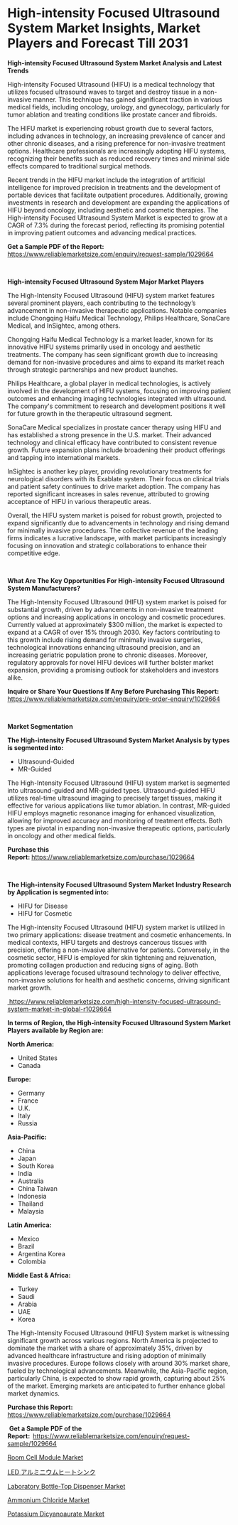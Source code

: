 <p><h1>High-intensity Focused Ultrasound System Market Insights, Market Players and Forecast Till 2031</h1></p><p><strong>High-intensity Focused Ultrasound System Market Analysis and Latest Trends</strong></p>
<p><p>High-intensity Focused Ultrasound (HIFU) is a medical technology that utilizes focused ultrasound waves to target and destroy tissue in a non-invasive manner. This technique has gained significant traction in various medical fields, including oncology, urology, and gynecology, particularly for tumor ablation and treating conditions like prostate cancer and fibroids.</p><p>The HIFU market is experiencing robust growth due to several factors, including advances in technology, an increasing prevalence of cancer and other chronic diseases, and a rising preference for non-invasive treatment options. Healthcare professionals are increasingly adopting HIFU systems, recognizing their benefits such as reduced recovery times and minimal side effects compared to traditional surgical methods.</p><p>Recent trends in the HIFU market include the integration of artificial intelligence for improved precision in treatments and the development of portable devices that facilitate outpatient procedures. Additionally, growing investments in research and development are expanding the applications of HIFU beyond oncology, including aesthetic and cosmetic therapies. The High-intensity Focused Ultrasound System Market is expected to grow at a CAGR of 7.3% during the forecast period, reflecting its promising potential in improving patient outcomes and advancing medical practices.</p></p>
<p><strong>Get a Sample PDF of the Report:&nbsp;</strong> <a href="https://www.reliablemarketsize.com/enquiry/request-sample/1029664">https://www.reliablemarketsize.com/enquiry/request-sample/1029664</a></p>
<p>&nbsp;</p>
<p><strong>High-intensity Focused Ultrasound System Major Market Players</strong></p>
<p><p>The High-Intensity Focused Ultrasound (HIFU) system market features several prominent players, each contributing to the technology’s advancement in non-invasive therapeutic applications. Notable companies include Chongqing Haifu Medical Technology, Philips Healthcare, SonaCare Medical, and InSightec, among others.</p><p>Chongqing Haifu Medical Technology is a market leader, known for its innovative HIFU systems primarily used in oncology and aesthetic treatments. The company has seen significant growth due to increasing demand for non-invasive procedures and aims to expand its market reach through strategic partnerships and new product launches.</p><p>Philips Healthcare, a global player in medical technologies, is actively involved in the development of HIFU systems, focusing on improving patient outcomes and enhancing imaging technologies integrated with ultrasound. The company's commitment to research and development positions it well for future growth in the therapeutic ultrasound segment.</p><p>SonaCare Medical specializes in prostate cancer therapy using HIFU and has established a strong presence in the U.S. market. Their advanced technology and clinical efficacy have contributed to consistent revenue growth. Future expansion plans include broadening their product offerings and tapping into international markets.</p><p>InSightec is another key player, providing revolutionary treatments for neurological disorders with its Exablate system. Their focus on clinical trials and patient safety continues to drive market adoption. The company has reported significant increases in sales revenue, attributed to growing acceptance of HIFU in various therapeutic areas.</p><p>Overall, the HIFU system market is poised for robust growth, projected to expand significantly due to advancements in technology and rising demand for minimally invasive procedures. The collective revenue of the leading firms indicates a lucrative landscape, with market participants increasingly focusing on innovation and strategic collaborations to enhance their competitive edge.</p></p>
<p>&nbsp;</p>
<p><strong>What Are The Key Opportunities For High-intensity Focused Ultrasound System Manufacturers?</strong></p>
<p><p>The High-Intensity Focused Ultrasound (HIFU) system market is poised for substantial growth, driven by advancements in non-invasive treatment options and increasing applications in oncology and cosmetic procedures. Currently valued at approximately $300 million, the market is expected to expand at a CAGR of over 15% through 2030. Key factors contributing to this growth include rising demand for minimally invasive surgeries, technological innovations enhancing ultrasound precision, and an increasing geriatric population prone to chronic diseases. Moreover, regulatory approvals for novel HIFU devices will further bolster market expansion, providing a promising outlook for stakeholders and investors alike.</p></p>
<p><strong>Inquire or Share Your Questions If Any Before Purchasing This Report:</strong> <a href="https://www.reliablemarketsize.com/enquiry/pre-order-enquiry/1029664">https://www.reliablemarketsize.com/enquiry/pre-order-enquiry/1029664</a></p>
<p>&nbsp;</p>
<p><strong>Market Segmentation</strong></p>
<p><strong>The High-intensity Focused Ultrasound System Market Analysis by types is segmented into:</strong></p>
<p><ul><li>Ultrasound-Guided</li><li>MR-Guided</li></ul></p>
<p><p>The High-Intensity Focused Ultrasound (HIFU) system market is segmented into ultrasound-guided and MR-guided types. Ultrasound-guided HIFU utilizes real-time ultrasound imaging to precisely target tissues, making it effective for various applications like tumor ablation. In contrast, MR-guided HIFU employs magnetic resonance imaging for enhanced visualization, allowing for improved accuracy and monitoring of treatment effects. Both types are pivotal in expanding non-invasive therapeutic options, particularly in oncology and other medical fields.</p></p>
<p><strong>Purchase this Report:&nbsp;</strong><a href="https://www.reliablemarketsize.com/purchase/1029664">https://www.reliablemarketsize.com/purchase/1029664</a></p>
<p>&nbsp;</p>
<p><strong>The High-intensity Focused Ultrasound System Market Industry Research by Application is segmented into:</strong></p>
<p><ul><li>HIFU for Disease</li><li>HIFU for Cosmetic</li></ul></p>
<p><p>The High-intensity Focused Ultrasound (HIFU) system market is utilized in two primary applications: disease treatment and cosmetic enhancements. In medical contexts, HIFU targets and destroys cancerous tissues with precision, offering a non-invasive alternative for patients. Conversely, in the cosmetic sector, HIFU is employed for skin tightening and rejuvenation, promoting collagen production and reducing signs of aging. Both applications leverage focused ultrasound technology to deliver effective, non-invasive solutions for health and aesthetic concerns, driving significant market growth.</p></p>
<p><a href="https://www.reliablemarketsize.com/high-intensity-focused-ultrasound-system-market-in-global-r1029664">&nbsp;https://www.reliablemarketsize.com/high-intensity-focused-ultrasound-system-market-in-global-r1029664</a></p>
<p><strong>In terms of Region, the High-intensity Focused Ultrasound System Market Players available by Region are:</strong></p>
<p>
    <p> <strong> North America: </strong>
        <ul>
            <li>United States</li>
            <li>Canada</li>
        </ul>
        </p> 
    <p> <strong> Europe: </strong>
        <ul>
            <li>Germany</li>
            <li>France</li>
            <li>U.K.</li>
            <li>Italy</li>
            <li>Russia</li>
        </ul>
        </p> 
    <p> <strong> Asia-Pacific: </strong>
        <ul>
            <li>China</li>
            <li>Japan</li>
            <li>South Korea</li>
            <li>India</li>
            <li>Australia</li>
            <li>China Taiwan</li>
            <li>Indonesia</li>
            <li>Thailand</li>
            <li>Malaysia</li>
        </ul>
        </p> 
    <p> <strong> Latin America: </strong>
        <ul>
            <li>Mexico</li>
            <li>Brazil</li>
            <li>Argentina Korea</li>
            <li>Colombia</li>
        </ul>
        </p> 
    <p> <strong> Middle East & Africa: </strong>
        <ul>
            <li>Turkey</li>
            <li>Saudi</li>
            <li>Arabia</li>
            <li>UAE</li>
            <li>Korea</li>
        </ul>
    </p>
    </p>
<p><p>The High-Intensity Focused Ultrasound (HIFU) System market is witnessing significant growth across various regions. North America is projected to dominate the market with a share of approximately 35%, driven by advanced healthcare infrastructure and rising adoption of minimally invasive procedures. Europe follows closely with around 30% market share, fueled by technological advancements. Meanwhile, the Asia-Pacific region, particularly China, is expected to show rapid growth, capturing about 25% of the market. Emerging markets are anticipated to further enhance global market dynamics.</p></p>
<p><strong>Purchase this Report: </strong><a href="https://www.reliablemarketsize.com/purchase/1029664">https://www.reliablemarketsize.com/purchase/1029664</a></p>
<p>&nbsp;<strong>Get a Sample PDF of the Report:&nbsp;&nbsp;</strong><a href="https://www.reliablemarketsize.com/enquiry/request-sample/1029664">https://www.reliablemarketsize.com/enquiry/request-sample/1029664</a></p>
<p><strong></strong></p>
<p><p><a href="https://medium.com/@mayrussel2007/the-global-market-overview-of-the-room-cell-module-market-provides-a-unique-perspective-on-the-62f1a6e5ae5e">Room Cell Module Market</a></p><p><a href="https://medium.com/@drfg4t/led-aluminum-heat-sinks-market-%E3%81%AF-%E3%82%B3%E3%82%B9%E3%83%88%E7%AE%A1%E7%90%86%E3%81%A8%E5%8A%B9%E7%8E%87%E5%90%91%E4%B8%8A%E3%82%92%E5%84%AA%E5%85%88%E3%81%97%E3%81%BE%E3%81%99-%E3%81%95%E3%82%89%E3%81%AB-%E5%A0%B1%E5%91%8A%E6%9B%B8%E3%81%AF%E5%B8%82%E5%A0%B4%E3%81%AE%E9%9C%80%E8%A6%81%E9%9D%A2%E3%81%A8%E4%BE%9B%E7%B5%A6%E9%9D%A2%E3%81%AE%E4%B8%A1%E6%96%B9%E3%82%92%E3%82%AB%E3%83%90%E3%83%BC%E3%81%97%E3%81%A6%E3%81%84%E3%81%BE%E3%81%99-led-aluminum-ecfb547ef8bd">LED アルミニウムヒートシンク</a></p><p><a href="https://github.com/GroverBarry/Market-Research-Report-List-7/blob/main/laboratory-bottle-top-dispenser-market.md">Laboratory Bottle-Top Dispenser Market</a></p><p><a href="https://www.linkedin.com/pulse/ammonium-chloride-industry-analysis-report-its-market-size-share-64guf?trackingId=ZHkW4GX8T8uzKFmWrS6tSQ%3D%3D">Ammonium Chloride Market</a></p><p><a href="https://issuu.com/reportprime-2/docs/potassium-dicyanoaurate-market-size_0827906ba51ebd">Potassium Dicyanoaurate Market</a></p></p>